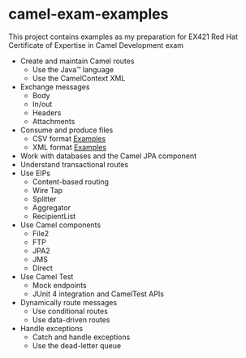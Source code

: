 # camel-exam-examples

This project contains examples as my preparation for EX421 Red Hat Certificate of Expertise in Camel Development exam

* Create and maintain Camel routes
  * Use the Java™ language
  * Use the CamelContext XML
* Exchange messages
  * Body
  * In/out
  * Headers
  * Attachments
* Consume and produce files
  * CSV format [Examples](https://github.com/MartinHatas/camel-exam-examples/tree/master/csv/src/test/java/cz/hatoff/camel/examples)
  * XML format [Examples](https://github.com/MartinHatas/camel-exam-examples/tree/master/xml/src/test/java/cz/hatoff/camel/examples/xml/xstream)
* Work with databases and the Camel JPA component
* Understand transactional routes
* Use EIPs
  * Content-based routing
  * Wire Tap
  * Splitter
  * Aggregator
  * RecipientList
* Use Camel components
  * File2
  * FTP
  * JPA2
  * JMS
  * Direct
* Use Camel Test
  * Mock endpoints
  * JUnit 4 integration and CamelTest APIs
* Dynamically route messages
  * Use conditional routes
  * Use data-driven routes
* Handle exceptions
  * Catch and handle exceptions
  * Use the dead-letter queue
